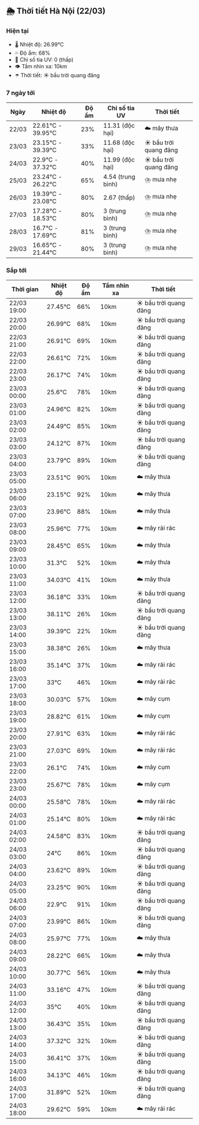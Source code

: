 ## 🌦️ Thời tiết Hà Nội (22/03)

### Hiện tại

- 🌡️ Nhiệt độ: 26.99℃
- 💦 Độ ẩm: 68%
- 🌟 Chỉ số tia UV: 0 (thấp)
- 👁️ Tầm nhìn xa: 10km
- ☂️ Thời tiết: ☀️ bầu trời quang đãng

### 7 ngày tới

| Ngày | Nhiệt độ | Độ ẩm | Chỉ số tia UV | Thời tiết |
| --- | --- | --- | --- | --- |
| 22/03 | 22.61℃ - 39.95℃ | 23% | 11.31 (độc hại) | ☁️ mây thưa |
| 23/03 | 23.15℃ - 39.39℃ | 33% | 11.68 (độc hại) | ☀️ bầu trời quang đãng |
| 24/03 | 22.9℃ - 37.32℃ | 40% | 11.99 (độc hại) | ☀️ bầu trời quang đãng |
| 25/03 | 23.24℃ - 26.22℃ | 65% | 4.54 (trung bình) | ⛈️ mưa nhẹ |
| 26/03 | 19.39℃ - 23.08℃ | 80% | 2.67 (thấp) | ⛈️ mưa nhẹ |
| 27/03 | 17.28℃ - 18.53℃ | 80% | 3 (trung bình) | ⛈️ mưa nhẹ |
| 28/03 | 16.7℃ - 17.69℃ | 81% | 3 (trung bình) | ⛈️ mưa nhẹ |
| 29/03 | 16.65℃ - 21.44℃ | 80% | 3 (trung bình) | ⛈️ mưa nhẹ |

### Sắp tới

| Thời gian | Nhiệt độ | Độ ẩm | Tầm nhìn xa | Thời tiết |
| --- | --- | --- | --- | --- |
| 22/03 19:00 | 27.45℃ | 66% | 10km | ☀️ bầu trời quang đãng |
| 22/03 20:00 | 26.99℃ | 68% | 10km | ☀️ bầu trời quang đãng |
| 22/03 21:00 | 26.91℃ | 69% | 10km | ☀️ bầu trời quang đãng |
| 22/03 22:00 | 26.61℃ | 72% | 10km | ☀️ bầu trời quang đãng |
| 22/03 23:00 | 26.17℃ | 74% | 10km | ☀️ bầu trời quang đãng |
| 23/03 00:00 | 25.6℃ | 78% | 10km | ☀️ bầu trời quang đãng |
| 23/03 01:00 | 24.96℃ | 82% | 10km | ☀️ bầu trời quang đãng |
| 23/03 02:00 | 24.49℃ | 85% | 10km | ☀️ bầu trời quang đãng |
| 23/03 03:00 | 24.12℃ | 87% | 10km | ☀️ bầu trời quang đãng |
| 23/03 04:00 | 23.79℃ | 89% | 10km | ☀️ bầu trời quang đãng |
| 23/03 05:00 | 23.51℃ | 90% | 10km | ☁️ mây thưa |
| 23/03 06:00 | 23.15℃ | 92% | 10km | ☁️ mây thưa |
| 23/03 07:00 | 23.96℃ | 88% | 10km | ☁️ mây thưa |
| 23/03 08:00 | 25.96℃ | 77% | 10km | ☁️ mây rải rác |
| 23/03 09:00 | 28.45℃ | 65% | 10km | ☁️ mây thưa |
| 23/03 10:00 | 31.3℃ | 52% | 10km | ☁️ mây thưa |
| 23/03 11:00 | 34.03℃ | 41% | 10km | ☁️ mây thưa |
| 23/03 12:00 | 36.18℃ | 33% | 10km | ☀️ bầu trời quang đãng |
| 23/03 13:00 | 38.11℃ | 26% | 10km | ☀️ bầu trời quang đãng |
| 23/03 14:00 | 39.39℃ | 22% | 10km | ☀️ bầu trời quang đãng |
| 23/03 15:00 | 38.38℃ | 26% | 10km | ☁️ mây thưa |
| 23/03 16:00 | 35.14℃ | 37% | 10km | ☁️ mây rải rác |
| 23/03 17:00 | 33℃ | 46% | 10km | ☁️ mây rải rác |
| 23/03 18:00 | 30.03℃ | 57% | 10km | ☁️ mây cụm |
| 23/03 19:00 | 28.82℃ | 61% | 10km | ☁️ mây cụm |
| 23/03 20:00 | 27.91℃ | 63% | 10km | ☁️ mây rải rác |
| 23/03 21:00 | 27.03℃ | 69% | 10km | ☁️ mây rải rác |
| 23/03 22:00 | 26.1℃ | 74% | 10km | ☁️ mây cụm |
| 23/03 23:00 | 25.67℃ | 78% | 10km | ☁️ mây cụm |
| 24/03 00:00 | 25.58℃ | 78% | 10km | ☁️ mây rải rác |
| 24/03 01:00 | 25.14℃ | 80% | 10km | ☁️ mây rải rác |
| 24/03 02:00 | 24.58℃ | 83% | 10km | ☀️ bầu trời quang đãng |
| 24/03 03:00 | 24℃ | 86% | 10km | ☀️ bầu trời quang đãng |
| 24/03 04:00 | 23.62℃ | 89% | 10km | ☀️ bầu trời quang đãng |
| 24/03 05:00 | 23.25℃ | 90% | 10km | ☀️ bầu trời quang đãng |
| 24/03 06:00 | 22.9℃ | 91% | 10km | ☀️ bầu trời quang đãng |
| 24/03 07:00 | 23.99℃ | 86% | 10km | ☀️ bầu trời quang đãng |
| 24/03 08:00 | 25.97℃ | 77% | 10km | ☁️ mây thưa |
| 24/03 09:00 | 28.22℃ | 66% | 10km | ☁️ mây thưa |
| 24/03 10:00 | 30.77℃ | 56% | 10km | ☁️ mây thưa |
| 24/03 11:00 | 33.16℃ | 47% | 10km | ☀️ bầu trời quang đãng |
| 24/03 12:00 | 35℃ | 40% | 10km | ☀️ bầu trời quang đãng |
| 24/03 13:00 | 36.43℃ | 35% | 10km | ☀️ bầu trời quang đãng |
| 24/03 14:00 | 37.32℃ | 32% | 10km | ☀️ bầu trời quang đãng |
| 24/03 15:00 | 36.41℃ | 37% | 10km | ☀️ bầu trời quang đãng |
| 24/03 16:00 | 34.13℃ | 46% | 10km | ☀️ bầu trời quang đãng |
| 24/03 17:00 | 31.89℃ | 52% | 10km | ☀️ bầu trời quang đãng |
| 24/03 18:00 | 29.62℃ | 59% | 10km | ☁️ mây rải rác |
